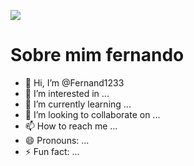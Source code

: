  <!---comentarios --->
 ![](https://tmssl.akamaized.net/images/foto/galerie/neymar-brazil-2022-1668947300-97010.jpg)
 # Sobre mim **fernando**

- 👋 Hi, I’m @Fernand1233
- 👀 I’m interested in ...
- 🌱 I’m currently learning ...
- 💞️ I’m looking to collaborate on ...
- 📫 How to reach me ...
- 😄 Pronouns: ...
- ⚡ Fun fact: ...

<!---
Fernand1233/Fernand1233 is a ✨ special ✨ repository because its `README.md` (this file) appears on your GitHub profile.
You can click the Preview link to take a look at your changes.
--->
